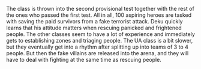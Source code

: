 The class is thrown into the second provisional test together with the rest of the ones who passed the first test. All in all, 100 aspiring heroes are tasked with saving the paid survivors from a fake terrorist attack. Deku quickly learns that his attitude matters when rescuing panicked and frightened people. The other classes seem to have a lot of experience and immediately gets to establishing zones and triaging people. The UA class is a bit slower, but they eventually get into a rhythm after splitting up into teams of 3 to 4 people. But then the fake villains are released into the arena, and they will have to deal with fighting at the same time as rescuing people.